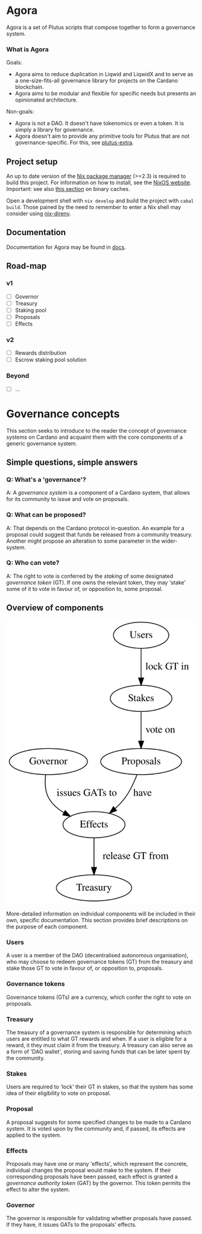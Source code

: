 # Agora

Agora is a set of Plutus scripts that compose together to form a governance system.

### What is Agora

Goals:

-   Agora aims to reduce duplication in Liqwid and LiqwidX and to serve as a one-size-fits-all governance library for projects on the Cardano blockchain.
-   Agora aims to be modular and flexible for specific needs but presents an opinionated architecture.

Non-goals:

-   Agora is not a DAO. It doesn't have tokenomics or even a token. It is simply a library for governance.
-   Agora doesn't aim to provide any primitive tools for Plutus that are not governance-specific. For this, see [plutus-extra](https://github.com/Liqwid-Labs/plutus-extra/).

## Project setup

An up to date version of the [Nix package manager](nixos.org) (>=2.3) is required to build this project. For information on how to install, see the [NixOS website](https://nixos.org/download.html). Important: see also [this section](https://github.com/input-output-hk/plutus#nix-advice) on binary caches.

Open a development shell with `nix develop` and build the project with `cabal build`. Those pained by the need to remember to enter a Nix shell may consider using [nix-direnv](https://github.com/nix-community/nix-direnv).

## Documentation

Documentation for Agora may be found in [docs](./docs).

## Road-map

### v1

-   [ ] Governor
-   [ ] Treasury
-   [ ] Staking pool
-   [ ] Proposals
-   [ ] Effects

### v2

-   [ ] Rewards distribution
-   [ ] Escrow staking pool solution

### Beyond

-   [ ] ...


# Governance concepts

This section seeks to introduce to the reader the concept of governance systems on Cardano and acquaint them with the core components of a generic governance system.

## Simple questions, simple answers

### Q: What's a 'governance'?

A: A _governance system_ is a component of a Cardano system, that allows for its community to issue and vote on proposals.

### Q: What can be proposed?

A: That depends on the Cardano protocol in-question. An example for a proposal could suggest that funds be released from a community treasury. Another might propose an alteration to some parameter in the wider-system.

### Q: Who can vote?

A: The right to vote is conferred by the _staking_ of some designated _governance token_ (GT). If one owns the relevant token, they may 'stake' some of it to vote in favour of, or opposition to, some proposal.

## Overview of components

<p align="center">
  <img src="/docs/diagrams/gov-overview.svg"/>
</p>

More-detailed information on individual components will be included in their own, specific documentation. This section provides brief descriptions on the purpose of each component.

### Users

A user is a member of the DAO (decentralised autonomous organisation), who
may choose to redeem governance tokens (GT) from the treasury and stake those GT
to vote in favour of, or opposition to, proposals.

### Governance tokens

Governance tokens (GTs) are a currency, which confer the right to vote on proposals.

### Treasury

The treasury of a governance system is responsible for determining which users are entitled to what GT rewards and when. If a user is eligible for a reward, it they must claim it from the treasury. A treasury can also serve as a form of 'DAO wallet', storing and saving funds that can be later spent by the community.

### Stakes

Users are required to 'lock' their GT in stakes, so that the system has some idea of their eligibility to vote on proposal.

### Proposal

A proposal suggests for some specified changes to be made to a Cardano system. It is voted upon by the community and, if passed, its effects are applied to the system.

### Effects

Proposals may have one or many 'effects', which represent the concrete, individual changes the proposal would make to the system. If their corresponding proposals have been passed, each effect is granted a _governance authority token_ (GAT) by the governor. This token permits the effect to alter the system.

### Governor

The governor is responsible for validating whether proposals have passed. If they have, it issues GATs to the proposals' effects.

